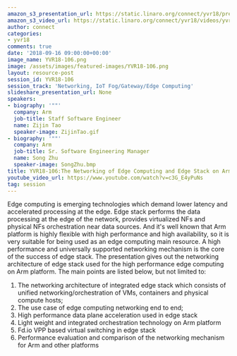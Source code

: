```yaml
---
amazon_s3_presentation_url: https://static.linaro.org/connect/yvr18/presentations/yvr18-106.pdf
amazon_s3_video_url: https://static.linaro.org/connect/yvr18/videos/yvr18-106.mp4
author: connect
categories:
- yvr18
comments: true
date: '2018-09-16 09:00:00+00:00'
image_name: YVR18-106.png
image: /assets/images/featured-images/YVR18-106.png
layout: resource-post
session_id: YVR18-106
session_track: 'Networking, IoT Fog/Gateway/Edge Computing'
slideshare_presentation_url: None
speakers:
- biography: '""'
  company: Arm
  job-title: Staff Software Engineer
  name: Zijin Tao
  speaker-image: ZijinTao.gif
- biography: '""'
  company: Arm
  job-title: Sr. Software Engineering Manager
  name: Song Zhu
  speaker-image: SongZhu.bmp
title: YVR18-106:The Networking of Edge Computing and Edge Stack on Arm Platform
youtube_video_url: https://www.youtube.com/watch?v=c3G_E4yPuNs
tag: session
---
```


Edge computing is emerging technologies which demand lower latency and accelerated processing at the edge. Edge stack performs the data processing at the edge of the network, provides virtualized NFs and physical NFs orchestration near data sources. And it's well known that Arm platform is highly flexible with high performance and high availability, so it is very suitable for being used as an edge computing main resource.
A high performance and universally supported networking mechanism is the core of the success of edge stack. The presentation gives out the networking architecture of edge stack used for the high performance edge computing on Arm platform. The main points are listed below, but not limited to:
1. The networking architecture of integrated edge stack which consists of unified networking/orchestration of VMs, containers and physical compute hosts;
2. The use case of edge computing networking end to end;
3. High performance data plane acceleration used in edge stack
4. Light weight and integrated orchestration technology on Arm platform
5. Fd.io VPP based virtual switching in edge stack
6. Performance evaluation and comparison of the networking mechanism for Arm and other platforms
